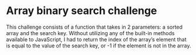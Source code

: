 # Array binary search challenge

This challenge consists of a function that takes in 2 parameters: a sorted array and the search key. Without utilizing any of the built-in methods available to JavaScript, I had to return the index of the array’s element that is equal to the value of the search key, or -1 if the element is not in the array.
